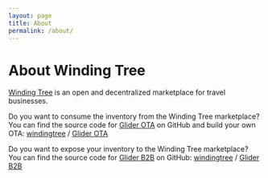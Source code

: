 ```yaml
---
layout: page
title: About
permalink: /about/
---
```


# About Winding Tree

[Winding Tree](https://windingtree.com/) is an open and decentralized marketplace for travel businesses.

Do you want to consume the inventory from the Winding Tree marketplace? You can find the source code for [Glider OTA](https://glider.travel) on GitHub and build your own OTA:
[windingtree][windingtree-organization] /
[Glider OTA](https://github.com/windingtree/glider-ota)

Do you want to expose your inventory to the Winding Tree marketplace? You can find the source code for [Glider B2B](https://production.b2b.glider.travel) on GitHub:
[windingtree][windingtree-organization] /
[Glider B2B](https://github.com/windingtree/glider-aggregator)

[windingtree-organization]: https://github.com/windingtree

